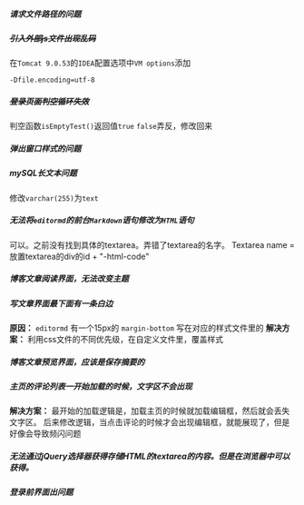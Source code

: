 

##### 请求文件路径的问题
##### ~~引入外部js文件出现乱码~~
在`Tomcat 9.0.53`的`IDEA`配置选项中`VM options`添加
```
-Dfile.encoding=utf-8
```
##### ~~登录页面判空循环失效~~
判空函数`isEmptyTest()`返回值`true` `false`弄反，修改回来
##### 弹出窗口样式的问题
##### mySQL长文本问题
修改`varchar(255)`为`text`
##### 无法将`editormd`的前台`Markdown`语句修改为`HTML`语句
可以。之前没有找到具体的textarea。弄错了textarea的名字。
Textarea name = 放置textarea的div的id + "-html-code"
##### 博客文章阅读界面，无法改变主题
##### 写文章界面最下面有一条白边
**原因：** `editormd` 有一个15px的 `margin-bottom` 写在对应的样式文件里的
**解决方案：** 利用css文件的不同优先级，在自定义文件里，覆盖样式

##### 博客文章预览界面，应该是保存摘要的

##### 主页的评论列表一开始加载的时候，文字区不会出现
**解决方案：** 最开始的加载逻辑是，加载主页的时候就加载编辑框，然后就会丢失文字区。
后来修改逻辑，当点击评论的时候才会出现编辑框，就能展现了，但是好像会导致频闪问题

##### 无法通过jQuery选择器获得存储HTML的textarea的内容。但是在浏览器中可以获得。


##### 登录前界面出问题
